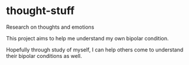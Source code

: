# thought-stuff
Research on thoughts and emotions

This project aims to help me understand my own bipolar condition. 

Hopefully through study of myself, I can help others come to understand their bipolar conditions as well.
